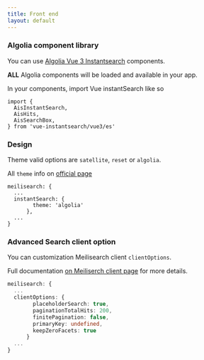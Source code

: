 ```yaml
---
title: Front end
layout: default
---
```



### Algolia component library

You can use [Algolia Vue 3 Instantsearch](https://github.com/algolia/vue-instantsearch) components. 

**ALL** Algolia components will be loaded and available in your app.  

In your components, import Vue instantSearch like so 

```vue
import {
  AisInstantSearch,
  AisHits,
  AisSearchBox,
} from 'vue-instantsearch/vue3/es'
```

### Design
Theme valid options are `satellite`, `reset` or `algolia`.

All `theme` info on [official page](https://www.algolia.com/doc/guides/building-search-ui/widgets/customize-an-existing-widget/vue/#style-your-widgets)


```ts{}[nuxt.config.js]
meilisearch: {
  ...
  instantSearch: {
        theme: 'algolia'
      },
  ...
}
```

### **Advanced** Search client option

You can customization Meilisearch client `clientOptions`.

Full documentation [on Meiliserch client page](https://github.com/meilisearch/instant-meilisearch#-customization) for more details.

```ts 
meilisearch: {
  ...
  clientOptions: {
        placeholderSearch: true,
        paginationTotalHits: 200,
        finitePagination: false,
        primaryKey: undefined,
        keepZeroFacets: true
      }
  ...
}
```

